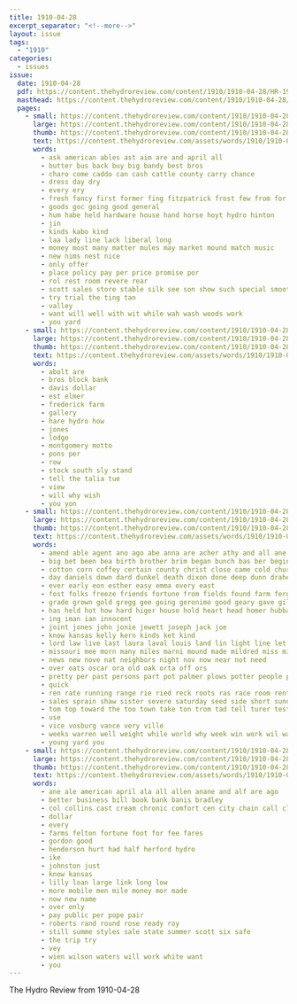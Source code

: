 ```yaml
---
title: 1910-04-28
excerpt_separator: "<!--more-->"
layout: issue
tags:
  - "1910"
categories:
  - issues
issue:
  date: 1910-04-28
  pdf: https://content.thehydroreview.com/content/1910/1910-04-28/HR-1910-04-28.pdf
  masthead: https://content.thehydroreview.com/content/1910/1910-04-28/masthead/HR-1910-04-28.jpg
  pages:
    - small: https://content.thehydroreview.com/content/1910/1910-04-28/small/HR-1910-04-28-01.jpg
      large: https://content.thehydroreview.com/content/1910/1910-04-28/large/HR-1910-04-28-01.jpg
      thumb: https://content.thehydroreview.com/content/1910/1910-04-28/thumbnails/HR-1910-04-28-01.jpg
      text: https://content.thehydroreview.com/assets/words/1910/1910-04-28/HR-1910-04-28-01.txt
      words:
        - ask american ables ast aim are and april all
        - butter bus back buy big bandy best bros
        - charo come caddo can cash cattle county carry chance
        - dress day dry
        - every ery
        - fresh fancy first former fing fitzpatrick frost few from for fruits
        - goods goc going good general
        - hum habe held hardware house hand horse hoyt hydro hinton
        - jin
        - kinds kabo kind
        - laa lady line lack liberal long
        - money most many matter mules may market mound match music
        - new nims nest nice
        - only offer
        - place policy pay per price promise por
        - rol rest room revere rear
        - scott sales store stable silk see son show such special smooth staples sette service still state sale school silks sell
        - try trial the ting tan
        - valley
        - want will well with wit while wah wash woods work
        - you yard
    - small: https://content.thehydroreview.com/content/1910/1910-04-28/small/HR-1910-04-28-02.jpg
      large: https://content.thehydroreview.com/content/1910/1910-04-28/large/HR-1910-04-28-02.jpg
      thumb: https://content.thehydroreview.com/content/1910/1910-04-28/thumbnails/HR-1910-04-28-02.jpg
      text: https://content.thehydroreview.com/assets/words/1910/1910-04-28/HR-1910-04-28-02.txt
      words:
        - abolt are
        - bros block bank
        - davis dollar
        - est elmer
        - frederick farm
        - gallery
        - hare hydro how
        - jones
        - lodge
        - montgomery motto
        - pons per
        - row
        - stock south sly stand
        - tell the talia tue
        - view
        - will why wish
        - you yon
    - small: https://content.thehydroreview.com/content/1910/1910-04-28/small/HR-1910-04-28-03.jpg
      large: https://content.thehydroreview.com/content/1910/1910-04-28/large/HR-1910-04-28-03.jpg
      thumb: https://content.thehydroreview.com/content/1910/1910-04-28/thumbnails/HR-1910-04-28-03.jpg
      text: https://content.thehydroreview.com/assets/words/1910/1910-04-28/HR-1910-04-28-03.txt
      words:
        - amend able agent ano ago abe anna are acher athy and all ane
        - big bet been bea birth brother brim began bunch bas ber begin blackwell best bor buy barn body box but blacksmith bring bows boy butter bay beats bis business block brand
        - cotton corn coffey certain county christ close came cold church care contin city conti cons christian carl colorado chambers chief cash carly cobb chris cream credit cases clinton cleven can come call card cham case court
        - day daniels down dard dunkel death dixon done deep dunn draheim doing days does debate dresser deputy
        - ever early eon esther easy emma every east
        - fost folks freeze friends fortune from fields found farm ferguson ferm for fruit fine friday friend few farmer frost flora forget fall fellows first foot felton
        - grade grown gold gregg gee going geronimo good geary gave gillilan gon guthrie gov goods gard gato gong grass gor
        - has held hot how hard higer house hold heart head homer hubbart her haul horse henke home haskell had hor husband happy human hardware him hand hydro health
        - ing iman ian innocent
        - joint jones john jonie jewett joseph jack joe
        - know kansas kelly kern kinds ket kind
        - lord law live last laura laval louis land lin light line let labor len life lighten loyal long lead lands lines lot lawn lett left
        - missouri mee morn many miles marni mound made mildred miss miks mcneal mcphearson master morning mills market moe manner men maas monday most mer money may mis mar must mighty man mens matter mules macy myers
        - news new nove nat neighbors night nov now near not need
        - over oats oscar ora old oak orta off ors
        - pretty per past persons part pot palmer plows potter people pain price pad pure paper place panama peo proven payment
        - quick
        - ren rate running range rie ried reck roots ras race room renta regular rea round rei reason roll ray rent real reno rather ready
        - sales sprain shaw sister severe saturday seed side short sunday springs store son student state shock soon she stock service sin set stand speaker standard style seem saving ser see sie stiff smile shown sesso saw selling six sine stute strong servi special sale sell sand small shoe school
        - tom top toward the too town take ton trom tad tell turer test ting thi tor trader tender them try trial trip tobe thurs tull taken teacher
        - use
        - vice vosburg vance very ville
        - weeks warren well weight while world why week win work wil waters went worth with weather watch was willis west wish wit woods wile wheat want will
        - young yard you
    - small: https://content.thehydroreview.com/content/1910/1910-04-28/small/HR-1910-04-28-04.jpg
      large: https://content.thehydroreview.com/content/1910/1910-04-28/large/HR-1910-04-28-04.jpg
      thumb: https://content.thehydroreview.com/content/1910/1910-04-28/thumbnails/HR-1910-04-28-04.jpg
      text: https://content.thehydroreview.com/assets/words/1910/1910-04-28/HR-1910-04-28-04.txt
      words:
        - ane ale american april ala all allen anane and alf are ago
        - better business bill book bank banis bradley
        - col collins cast cream chronic comfort cen city chain call clyde cashier
        - dollar
        - every
        - farms felton fortune foot for fee fares
        - gordon good
        - henderson hurt had half herford hydro
        - ike
        - johnston just
        - know kansas
        - lilly loan large link long low
        - more mobile men mile money mor made
        - now new name
        - over only
        - pay public per pope pair
        - roberts rand round rose ready roy
        - still summe styles sale state summer scott six safe
        - the trip try
        - vey
        - wien wilson waters will work white want
        - you
---
```


The Hydro Review from 1910-04-28

<!--more-->

